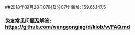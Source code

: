 ##2018年09月28日07时12分07秒 新址: 159.65.147.5
### 兔友常见问题及解答: https://github.com/wanggonging/d/blob/w/FAQ.md

